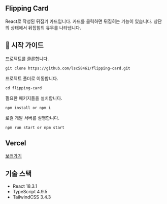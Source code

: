 ## Flipping Card
React로 작성된 뒤집기 카드입니다. 카드를 클릭하면 뒤집히는 기능이 있습니다. 상단의 상태에서 뒤집힘의 유무를 나타냅니다.

## 🚀 시작 가이드
프로젝트를 클론합니다.
```shell
git clone https://github.com/lsc58461/flipping-card.git
```
프로젝트 폴더로 이동합니다.
```shell
cd flipping-card
```
필요한 패키지들을 설치합니다.
```shell
npm install or npm i
```
로컬 개발 서버를 실행합니다.
```shell
npm run start or npm start
```

## Vercel
[보러가기](https://jeongyun-flipping-card.vercel.app/)

## 기술 스택
- React 18.3.1
- TypeScript 4.9.5
- TailwindCSS 3.4.3
